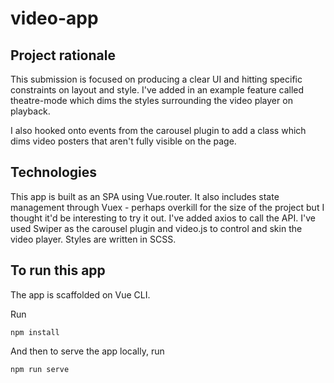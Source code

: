 # video-app

## Project rationale
This submission is focused on producing a clear UI and hitting specific constraints on layout and style. I've added in an example feature called theatre-mode which dims the styles surrounding the video player on playback.

I also hooked onto events from the carousel plugin to add a class which dims video posters that aren't fully visible on the page.

## Technologies
This app is built as an SPA using Vue.router. It also includes state management through Vuex - perhaps overkill for the size of the project but I thought it'd be interesting to try it out. I've added axios to call the API. I've used Swiper as the carousel plugin and video.js to control and skin the video player. Styles are written in SCSS.

## To run this app
The app is scaffolded on Vue CLI.

Run
```
npm install
```
And then to serve the app locally, run
```
npm run serve
```
